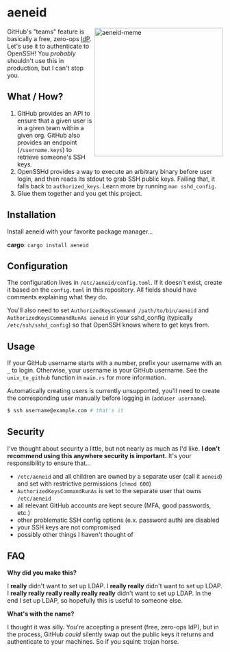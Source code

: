 # aeneid

<img src="https://user-images.githubusercontent.com/2773700/127755383-955cdd1f-8f8a-4c9a-b6a0-8203729ce4b8.png" align="right"
     alt="aeneid-meme" width="300" height="300">
     
GitHub's "teams" feature is basically a free, zero-ops [IdP](https://en.wikipedia.org/wiki/Identity_provider). Let's use it to authenticate to OpenSSH! You _probably_ shouldn't use this in production, but I can't stop you.

## What / How?

1. GitHub provides an API to ensure that a given user is in a given team within a given org. GitHub also provides an endpoint (`/username.keys`) to retrieve someone's SSH keys.
2. OpenSSHd provides a way to execute an arbitrary binary before user login, and then reads its stdout to grab SSH public keys. Failing that, it falls back to `authorized_keys`. Learn more by running `man sshd_config`.
3. Glue them together and you get this project.

## Installation

Install aeneid with your favorite package manager...

**cargo**: `cargo install aeneid`

## Configuration

The configuration lives in `/etc/aeneid/config.toml`. If it doesn't exist, create it based on the `config.toml` in this repository. All fields should have comments explaining what they do.

You'll also need to set `AuthorizedKeysCommand /path/to/bin/aeneid` and `AuthorizedKeysCommandRunAs aeneid` in your sshd_config (typically `/etc/ssh/sshd_config`) so that OpenSSH knows where to get keys from.

## Usage

If your GitHub username starts with a number, prefix your username with an `_` to login. Otherwise, your username is your GitHub username. See the `unix_to_github` function in `main.rs` for more information.

Automatically creating users is currently unsupported, you'll need to create the corresponding user manually before logging in (`adduser username`).

```bash
$ ssh username@example.com # that's it
```

## Security

I've thought about security a little, but not nearly as much as I'd like. **I don't recommend using this anywhere security is important.** It's your responsibility to ensure that...

- `/etc/aeneid` and all children are owned by a separate user (call it `aeneid`) and set with restrictive permissions (`chmod 600`)
- `AuthorizedKeysCommandRunAs` is set to the separate user that owns `/etc/aeneid`
- all relevant GitHub accounts are kept secure (MFA, good passwords, etc.)
- other problematic SSH config options (e.x. password auth) are disabled
- your SSH keys are not compromised
- possibly other things I haven't thought of

## FAQ

**Why did you make this?**

I **really** didn't want to set up LDAP. I **really really** didn't want to set up LDAP. I **really really really really really really** didn't want to set up LDAP. In the end I set up LDAP, so hopefully this is useful to someone else.

**What's with the name?**

I thought it was silly. You're accepting a present (free, zero-ops IdP), but in the process, GitHub *could* silently swap out the public keys it returns and authenticate to your machines. So if you squint: trojan horse.
